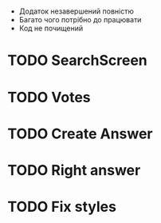 # 
  - Додаток незавершений повністю
  - Багато чого потрібно до працювати
  - Код не почищений

# TODO SearchScreen
# TODO Votes
# TODO Create Answer
# TODO Right answer
# TODO Fix styles
